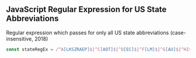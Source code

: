 ## JavaScript Regular Expression for US State Abbreviations
Regular expression which passes for only all US state abbreviations (case-insensitive, 2018)

```js
const stateRegEx = /^A[LKSZRAEP]$|^C[AOT]$|^D[EC]$|^F[LM]$|^G[AU]$|^HI$|^I[ADLN]$|^K[SY]$|^LA$|^M[ADEHINOPST]$|^N[CDEHJMVY]$|^O[HKR]$|^P[ARW]$|^RI$|^S[CD]$|^T[NX]$|^UT$|^V[AIT]$|^W[AIVY]$/i; 
```

